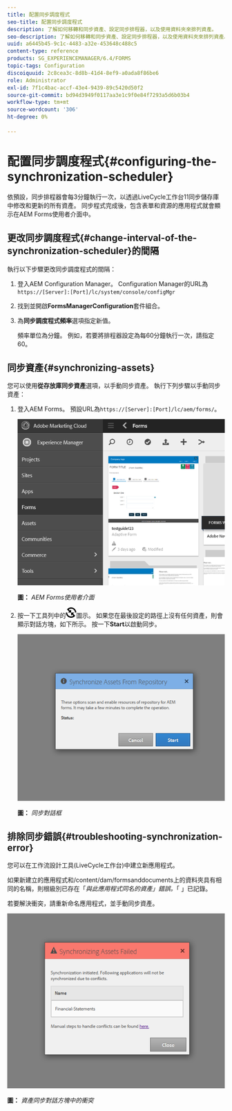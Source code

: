 ```yaml
---
title: 配置同步調度程式
seo-title: 配置同步調度程式
description: 了解如何移轉和同步資產、設定同步排程器，以及使用資料夾來排列資產。
seo-description: 了解如何移轉和同步資產、設定同步排程器，以及使用資料夾來排列資產。
uuid: a6445b45-9c1c-4483-a32e-453648c488c5
content-type: reference
products: SG_EXPERIENCEMANAGER/6.4/FORMS
topic-tags: Configuration
discoiquuid: 2c8cea3c-8d8b-41d4-8ef9-a0ada8f86be6
role: Administrator
exl-id: 7f1c4bac-accf-43e4-9439-89c5420d50f2
source-git-commit: bd94d3949f0117aa3e1c9f0e84f7293a5d6b03b4
workflow-type: tm+mt
source-wordcount: '306'
ht-degree: 0%

---
```


# 配置同步調度程式{#configuring-the-synchronization-scheduler}

依預設，同步排程器會每3分鐘執行一次，以透過LiveCycle工作台11同步儲存庫中修改和更新的所有資產。 同步程式完成後，包含表單和資源的應用程式就會顯示在AEM Forms使用者介面中。

## 更改同步調度程式{#change-interval-of-the-synchronization-scheduler}的間隔

執行以下步驟更改同步調度程式的間隔：

1. 登入AEM Configuration Manager。 Configuration Manager的URL為`https://[Server]:[Port]/lc/system/console/configMgr`

1. 找到並開啟&#x200B;**FormsManagerConfiguration**&#x200B;套件組合。

1. 為&#x200B;**同步調度程式頻率**&#x200B;選項指定新值。

   頻率單位為分鐘。 例如，若要將排程器設定為每60分鐘執行一次，請指定60。

## 同步資產{#synchronizing-assets}

您可以使用&#x200B;**從存放庫同步資產**&#x200B;選項，以手動同步資產。 執行下列步驟以手動同步資產：

1. 登入AEM Forms。 預設URL為`https://[Server]:[Port]/lc/aem/forms/`。

   ![AEM Forms使用者介面](assets/aem_forms_ui.png)

   **圖：** *AEM Forms使用者介面*

1. 按一下工具列中的![aem6forms_sync](assets/aem6forms_sync.png)圖示。 如果您在最後設定的路徑上沒有任何資產，則會顯示對話方塊，如下所示。 按一下&#x200B;**Start**&#x200B;以啟動同步。

   ![同步對話框](assets/migrate-and-syncronize.png)

   **圖：** *同步對話框*

## 排除同步錯誤{#troubleshooting-synchronization-error}

您可以在工作流設計工具(LiveCycle工作台)中建立新應用程式。

如果新建立的應用程式和/content/dam/formsanddocuments上的資料夾具有相同的名稱，則根級別已存在「*與此應用程式同名的資產」錯誤。*「 」已記錄。

若要解決衝突，請重新命名應用程式，並手動同步資產。

![資產同步對話方塊中的衝突](assets/sync-conflict.png)

**圖：** *資產同步對話方塊中的衝突*
